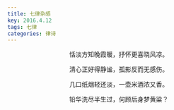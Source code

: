 ```yaml
---
title: 七律杂感
key: 2016.4.12
tags: 七律
categories: 律诗
---
```


<p align="center">恬淡方知晚霞暖，抒怀更喜晓风凉。
</p>
<p align="center">清心正好得静谧，孤影反而无感伤。
</p>
<p align="center">几口纸烟轻还淡，一壶米酒浓又香。
</p>
<p align="center">铅华洗尽半生过，何顾后身梦黄粱？
</p>
